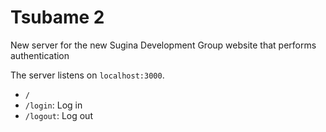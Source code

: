 # Tsubame 2

New server for the new Sugina Development Group website that performs authentication

The server listens on `localhost:3000`.

* `/`
* `/login`: Log in
* `/logout`: Log out
